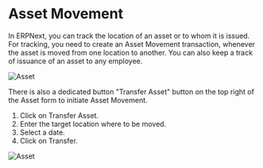 # Asset Movement

In ERPNext, you can track the location of an asset or to whom it is issued. For tracking, you need to create an Asset Movement transaction, whenever the asset is moved from one location to another. You can also keep a track of issuance of an asset to any employee.

<img class="screenshot" alt="Asset" src="{{docs_base_url}}/assets/img/asset/asset-movement.png">

There is also a dedicated button "Transfer Asset" button on the top right of the Asset form to initiate Asset Movement.

1. Click on Transfer Asset.
1. Enter the target location where to be moved.
1. Select a date.
1. Click on Transfer.

<img class="screenshot" alt="Asset" src="{{docs_base_url}}/assets/img/asset/asset-movement-using-button.png">
